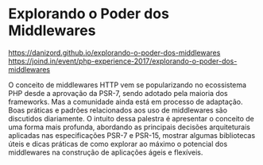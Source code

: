 # Explorando o Poder dos Middlewares

https://danizord.github.io/explorando-o-poder-dos-middlewares
https://joind.in/event/php-experience-2017/explorando-o-poder-dos-middlewares

O conceito de middlewares HTTP vem se popularizando no ecossistema PHP desde a aprovação da PSR-7,
sendo adotado pela maioria dos frameworks. Mas a comunidade ainda está em processo de adaptação.
Boas práticas e padrões relacionados aos uso de middlewares são discutidos diariamente. O intuito
dessa palestra é apresentar o conceito de uma forma mais profunda, abordando as principais decisões
arquiteturais aplicadas nas especificações PSR-7 e PSR-15, mostrar algumas bibliotecas úteis e dicas
práticas de como explorar ao máximo o potencial dos middlewares na construção de aplicações ágeis e
flexíveis.
